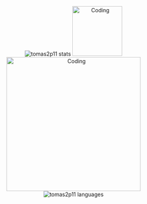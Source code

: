 <p align="center">
<img src="https://github-readme-stats-omega-wheat.vercel.app/api?username=tomas2p11&show_icons=true&theme=codeSTACKr&hide_border=true&locale=es&count_private=true" alt="tomas2p11 stats" />

<img alt="Coding" width="130" src="https://64.media.tumblr.com/8295f699635629cb7c96329aeeb79a69/tumblr_o109au2Tod1s335jfo1_r3_540.gif"> 

<img alt="Coding" width="350" src="https://media.tenor.com/EXk99kAF9hUAAAAd/anime-pixel.gif"> 
  
<img src="https://github-readme-stats-omega-wheat.vercel.app/api/top-langs/?username=tomas2p11&layout=detailed&theme=codeSTACKr&hide_border=true&locale=es&count_private=true" alt="tomas2p11 languages" />
</p>
